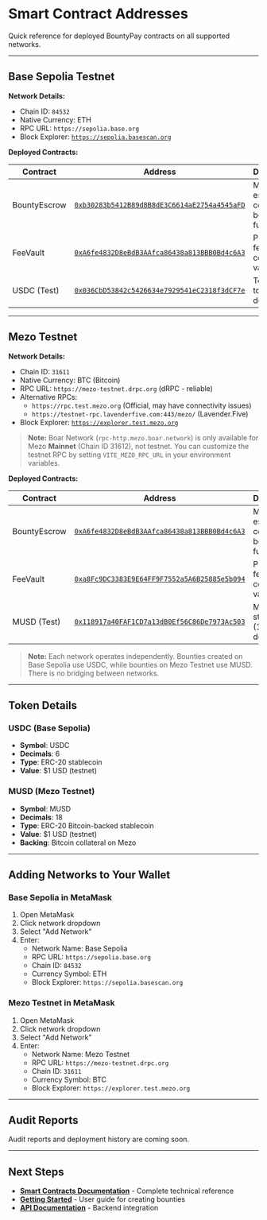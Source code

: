 # Smart Contract Addresses

Quick reference for deployed BountyPay contracts on all supported networks.

---

## Base Sepolia Testnet

**Network Details:**
- Chain ID: `84532`
- Native Currency: ETH
- RPC URL: `https://sepolia.base.org`
- Block Explorer: [`https://sepolia.basescan.org`](https://sepolia.basescan.org)

**Deployed Contracts:**

| Contract | Address | Description |
|----------|---------|-------------|
| BountyEscrow | [`0xb30283b5412B89d8B8dE3C6614aE2754a4545aFD`](https://sepolia.basescan.org/address/0xb30283b5412B89d8B8dE3C6614aE2754a4545aFD) | Main escrow contract for bounty funds |
| FeeVault | [`0xA6fe4832D8eBdB3AAfca86438a813BBB0Bd4c6A3`](https://sepolia.basescan.org/address/0xA6fe4832D8eBdB3AAfca86438a813BBB0Bd4c6A3) | Protocol fee collection vault |
| USDC (Test) | [`0x036CbD53842c5426634e7929541eC2318f3dCF7e`](https://sepolia.basescan.org/address/0x036CbD53842c5426634e7929541eC2318f3dCF7e) | Test USDC token (6 decimals) |

---

## Mezo Testnet

**Network Details:**
- Chain ID: `31611`
- Native Currency: BTC (Bitcoin)
- RPC URL: `https://mezo-testnet.drpc.org` (dRPC - reliable)
- Alternative RPCs:
  - `https://rpc.test.mezo.org` (Official, may have connectivity issues)
  - `https://testnet-rpc.lavenderfive.com:443/mezo/` (Lavender.Five)
- Block Explorer: [`https://explorer.test.mezo.org`](https://explorer.test.mezo.org)

> **Note:** Boar Network (`rpc-http.mezo.boar.network`) is only available for Mezo **Mainnet** (Chain ID 31612), not testnet. You can customize the testnet RPC by setting `VITE_MEZO_RPC_URL` in your environment variables.

**Deployed Contracts:**

| Contract | Address | Description |
|----------|---------|-------------|
| BountyEscrow | [`0xA6fe4832D8eBdB3AAfca86438a813BBB0Bd4c6A3`](https://explorer.test.mezo.org/address/0xA6fe4832D8eBdB3AAfca86438a813BBB0Bd4c6A3) | Main escrow contract for bounty funds |
| FeeVault | [`0xa8Fc9DC3383E9E64FF9F7552a5A6B25885e5b094`](https://explorer.test.mezo.org/address/0xa8Fc9DC3383E9E64FF9F7552a5A6B25885e5b094) | Protocol fee collection vault |
| MUSD (Test) | [`0x118917a40FAF1CD7a13dB0Ef56C86De7973Ac503`](https://explorer.test.mezo.org/address/0x118917a40FAF1CD7a13dB0Ef56C86De7973Ac503) | Mezo USD stablecoin (18 decimals) |

> **Note:** Each network operates independently. Bounties created on Base Sepolia use USDC, while bounties on Mezo Testnet use MUSD. There is no bridging between networks.

---

## Token Details

### USDC (Base Sepolia)

- **Symbol**: USDC
- **Decimals**: 6
- **Type**: ERC-20 stablecoin
- **Value**: $1 USD (testnet)

### MUSD (Mezo Testnet)

- **Symbol**: MUSD
- **Decimals**: 18
- **Type**: ERC-20 Bitcoin-backed stablecoin
- **Value**: $1 USD (testnet)
- **Backing**: Bitcoin collateral on Mezo

---

## Adding Networks to Your Wallet

### Base Sepolia in MetaMask

1. Open MetaMask
2. Click network dropdown
3. Select "Add Network"
4. Enter:
   - Network Name: Base Sepolia
   - RPC URL: `https://sepolia.base.org`
   - Chain ID: `84532`
   - Currency Symbol: ETH
   - Block Explorer: `https://sepolia.basescan.org`

### Mezo Testnet in MetaMask

1. Open MetaMask
2. Click network dropdown
3. Select "Add Network"
4. Enter:
   - Network Name: Mezo Testnet
   - RPC URL: `https://mezo-testnet.drpc.org`
   - Chain ID: `31611`
   - Currency Symbol: BTC
   - Block Explorer: `https://explorer.test.mezo.org`

---

## Audit Reports

Audit reports and deployment history are coming soon.

---

## Next Steps

- **[Smart Contracts Documentation](smart-contracts.md)** - Complete technical reference
- **[Getting Started](../guides/getting-started.md)** - User guide for creating bounties
- **[API Documentation](api.md)** - Backend integration
